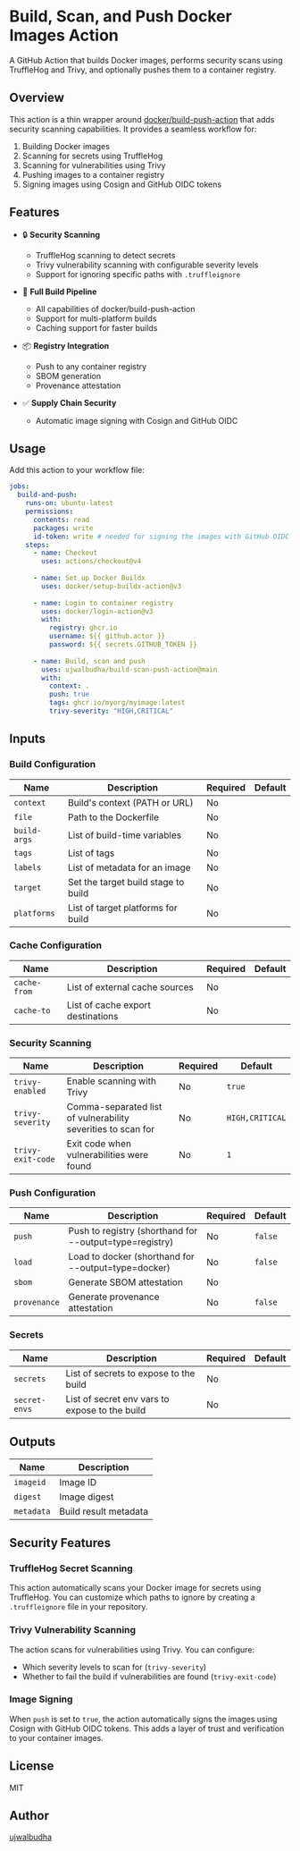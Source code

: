 # Build, Scan, and Push Docker Images Action

A GitHub Action that builds Docker images, performs security scans using TruffleHog and Trivy, and optionally pushes them to a container registry.

## Overview

This action is a thin wrapper around [docker/build-push-action](https://github.com/docker/build-push-action) that adds security scanning capabilities. It provides a seamless workflow for:

1. Building Docker images
2. Scanning for secrets using TruffleHog
3. Scanning for vulnerabilities using Trivy
4. Pushing images to a container registry
5. Signing images using Cosign and GitHub OIDC tokens

## Features

- 🔒 **Security Scanning**
  - TruffleHog scanning to detect secrets
  - Trivy vulnerability scanning with configurable severity levels
  - Support for ignoring specific paths with `.truffleignore`

- 🔄 **Full Build Pipeline**
  - All capabilities of docker/build-push-action
  - Support for multi-platform builds
  - Caching support for faster builds

- 📦 **Registry Integration**
  - Push to any container registry
  - SBOM generation
  - Provenance attestation

- ✅ **Supply Chain Security**
  - Automatic image signing with Cosign and GitHub OIDC

## Usage

Add this action to your workflow file:

```yaml
jobs:
  build-and-push:
    runs-on: ubuntu-latest
    permissions:
      contents: read
      packages: write
      id-token: write # needed for signing the images with GitHub OIDC Token
    steps:
      - name: Checkout
        uses: actions/checkout@v4
      
      - name: Set up Docker Buildx
        uses: docker/setup-buildx-action@v3
      
      - name: Login to container registry
        uses: docker/login-action@v3
        with:
          registry: ghcr.io
          username: ${{ github.actor }}
          password: ${{ secrets.GITHUB_TOKEN }}
      
      - name: Build, scan and push
        uses: ujwalbudha/build-scan-push-action@main
        with:
          context: .
          push: true
          tags: ghcr.io/myorg/myimage:latest
          trivy-severity: "HIGH,CRITICAL"
```

## Inputs

### Build Configuration

| Name | Description | Required | Default |
|------|-------------|----------|---------|
| `context` | Build's context (PATH or URL) | No | |
| `file` | Path to the Dockerfile | No | |
| `build-args` | List of build-time variables | No | |
| `tags` | List of tags | No | |
| `labels` | List of metadata for an image | No | |
| `target` | Set the target build stage to build | No | |
| `platforms` | List of target platforms for build | No | |

### Cache Configuration

| Name | Description | Required | Default |
|------|-------------|----------|---------|
| `cache-from` | List of external cache sources | No | |
| `cache-to` | List of cache export destinations | No | |

### Security Scanning

| Name | Description | Required | Default |
|------|-------------|----------|---------|
| `trivy-enabled` | Enable scanning with Trivy | No | `true` |
| `trivy-severity` | Comma-separated list of vulnerability severities to scan for | No | `HIGH,CRITICAL` |
| `trivy-exit-code` | Exit code when vulnerabilities were found | No | `1` |

### Push Configuration

| Name | Description | Required | Default |
|------|-------------|----------|---------|
| `push` | Push to registry (shorthand for --output=type=registry) | No | `false` |
| `load` | Load to docker (shorthand for --output=type=docker) | No | `false` |
| `sbom` | Generate SBOM attestation | No | |
| `provenance` | Generate provenance attestation | No | `false` |

### Secrets

| Name | Description | Required | Default |
|------|-------------|----------|---------|
| `secrets` | List of secrets to expose to the build | No | |
| `secret-envs` | List of secret env vars to expose to the build | No | |

## Outputs

| Name | Description |
|------|-------------|
| `imageid` | Image ID |
| `digest` | Image digest |
| `metadata` | Build result metadata |

## Security Features

### TruffleHog Secret Scanning

This action automatically scans your Docker image for secrets using TruffleHog. You can customize which paths to ignore by creating a `.truffleignore` file in your repository.

### Trivy Vulnerability Scanning

The action scans for vulnerabilities using Trivy. You can configure:
- Which severity levels to scan for (`trivy-severity`)
- Whether to fail the build if vulnerabilities are found (`trivy-exit-code`)

### Image Signing

When `push` is set to `true`, the action automatically signs the images using Cosign with GitHub OIDC tokens. This adds a layer of trust and verification to your container images.

## License

MIT

## Author

[ujwalbudha](https://github.com/ujwalbudha)